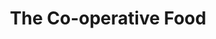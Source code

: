 ---
title: "The Co-operative Food"
url: /eastleigh/the-co-operative-food-falkland-court/
shop: convenience
---